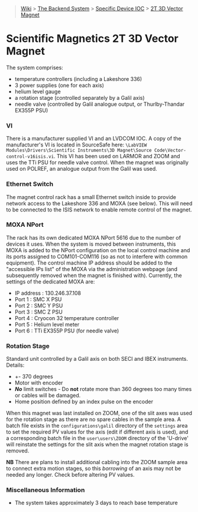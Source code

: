 > [Wiki](Home) > [The Backend System](The-Backend-System) > [Specific Device IOC](Specific-Device-IOC) > [2T 3D Vector Magnet](2T-3D-Vector-magnet)

# Scientific Magnetics 2T 3D Vector Magnet

The system comprises: 
* temperature controllers (including a Lakeshore 336)
* 3 power supplies (one for each axis)
* helium level gauge
* a rotation stage (controlled separately by a Galil axis)
* needle valve (controlled by Galil analogue output, or Thurlby-Thandar EX355P PSU)

### VI

There is a manufacturer supplied VI and an LVDCOM IOC. A copy of the manufacturer's VI is located in SourceSafe here: `\LabVIEW Modules\Drivers\Scientific Instruments\3D Magnet\Source Code\Vector-control-v16isis.vi`.  This VI has been used on LARMOR and ZOOM and uses the TTi PSU for needle valve control.  When the magnet was originally used on POLREF, an analogue output from the Galil was used.

### Ethernet Switch

The magnet control rack has a small Ethernet switch inside to provide network access to the Lakeshore 336 and MOXA (see below).  This will need to be connected to the ISIS network to enable remote control of the magnet.

### MOXA NPort

The rack has its own dedicated MOXA NPort 5616 due to the number of devices it uses.  When the system is moved between instruments, this MOXA is added to the NPort configuration on the local control machine and its ports assigned to COM101-COM116 (so as not to interfere with common equipment).  The control machine IP address should be added to the "accessible IPs list" of the MOXA via the administration webpage (and subsequently removed when the magnet is finished with).  Currently, the settings of the dedicated MOXA are:

* IP address : 130.246.37.108
* Port 1 : SMC X PSU
* Port 2 : SMC Y PSU
* Port 3 : SMC Z PSU
* Port 4 : Cryocon 32 temperature controller
* Port 5 : Helium level meter
* Port 6 : TTi EX355P PSU (for needle valve)

### Rotation Stage

Standard unit controlled by a Galil axis on both SECI and IBEX instruments.  Details:

* +- 370 degrees
* Motor with encoder
* **_No_** limit switches - Do **not** rotate more than 360 degrees too many times or cables will be damaged.
* Home position defined by an index pulse on the encoder

When this magnet was last installed on ZOOM, one of the slit axes was used for the rotation stage as there are no spare cables in the sample area.  A batch file exists in the `configurations\galil` directory of the `settings` area to set the required PV values for the axis (edit if different axis is used), and a corresponding batch file in the `user\users\ZOOM` directory of the 'U-drive' will reinstate the settings for the slit axis when the magnet rotation stage is removed.

**NB** There are plans to install additional cabling into the ZOOM sample area to connect extra motion stages, so this _borrowing_ of an axis may not be needed any longer.  Check before altering PV values.

### Miscellaneous Information

* The system takes approximately 3 days to reach base temperature

